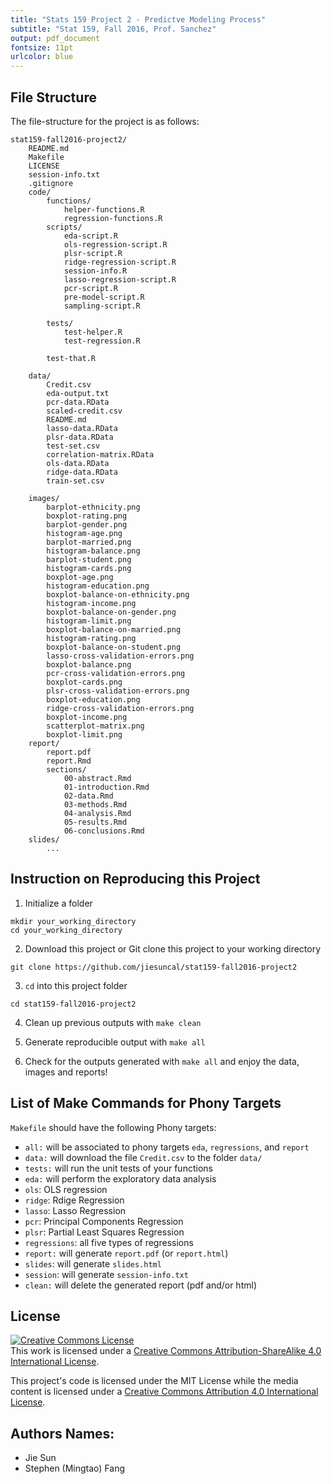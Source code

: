 ```yaml
---
title: "Stats 159 Project 2 - Predictve Modeling Process"
subtitle: "Stat 159, Fall 2016, Prof. Sanchez"
output: pdf_document
fontsize: 11pt
urlcolor: blue
---
```


## File Structure

The file-structure for the project is as follows:

```
stat159-fall2016-project2/
    README.md
    Makefile
    LICENSE
    session-info.txt
    .gitignore
    code/
    	functions/
        	helper-functions.R
        	regression-functions.R
    	scripts/
        	eda-script.R
        	ols-regression-script.R
        	plsr-script.R
        	ridge-regression-script.R
        	session-info.R
			lasso-regression-script.R
			pcr-script.R
			pre-model-script.R
			sampling-script.R

    	tests/
        	test-helper.R
        	test-regression.R

        test-that.R

    data/
      	Credit.csv
		eda-output.txt
		pcr-data.RData
		scaled-credit.csv
		README.md
		lasso-data.RData
		plsr-data.RData
		test-set.csv
		correlation-matrix.RData
		ols-data.RData
		ridge-data.RData
		train-set.csv

    images/
   		barplot-ethnicity.png
   		boxplot-rating.png
		barplot-gender.png			
		histogram-age.png
		barplot-married.png
		histogram-balance.png
		barplot-student.png
		histogram-cards.png
		boxplot-age.png
		histogram-education.png
		boxplot-balance-on-ethnicity.png
		histogram-income.png
		boxplot-balance-on-gender.png
		histogram-limit.png
		boxplot-balance-on-married.png
		histogram-rating.png
		boxplot-balance-on-student.png
		lasso-cross-validation-errors.png
		boxplot-balance.png
		pcr-cross-validation-errors.png
		boxplot-cards.png
		plsr-cross-validation-errors.png
		boxplot-education.png
		ridge-cross-validation-errors.png
		boxplot-income.png
		scatterplot-matrix.png
		boxplot-limit.png
    report/
    	report.pdf
    	report.Rmd
      	sections/
        	00-abstract.Rmd
        	01-introduction.Rmd
        	02-data.Rmd
        	03-methods.Rmd
        	04-analysis.Rmd
        	05-results.Rmd
        	06-conclusions.Rmd
    slides/
    	...
```

## Instruction on Reproducing this Project
1. Initialize a folder

  ```
  mkdir your_working_directory
  cd your_working_directory
  ```

2. Download this project or Git clone this project to your working directory

  ```
  git clone https://github.com/jiesuncal/stat159-fall2016-project2
  ```

3. `cd` into this project folder

  ```
  cd stat159-fall2016-project2
  ```

4. Clean up previous outputs with `make clean`

5. Generate reproducible output with `make all`

6. Check for the outputs generated with `make all` and enjoy the data, images and reports!

## List of Make Commands for Phony Targets

`Makefile` should have the following Phony targets:

- `all:` will be associated to phony targets `eda`, `regressions`, and `report`
- `data:` will download the file `Credit.csv` to the folder `data/` 
- `tests:` will run the unit tests of your functions
- `eda:` will perform the exploratory data analysis
- `ols`: OLS regression
- `ridge`: Rdige Regression
- `lasso`: Lasso Regression
- `pcr`: Principal Components Regression
- `plsr`: Partial Least Squares Regression
- `regressions`: all five types of regressions
- `report:` will generate `report.pdf` (or `report.html`)
- `slides`: will generate `slides.html`
- `session`: will generate `session-info.txt`
- `clean:` will delete the generated report (pdf and/or html)



## License
<a rel="license" href="http://creativecommons.org/licenses/by-sa/4.0/"><img alt="Creative Commons License" style="border-width:0" src="https://i.creativecommons.org/l/by-sa/4.0/88x31.png" /></a><br />This work is licensed under a <a rel="license" href="http://creativecommons.org/licenses/by-sa/4.0/">Creative Commons Attribution-ShareAlike 4.0 International License</a>.

This project's code is licensed under the MIT License while the media content is licensed under a [Creative Commons Attribution 4.0 International License](http://creativecommons.org/licenses/by/4.0/).

## Authors Names:
* Jie Sun
* Stephen (Mingtao) Fang
